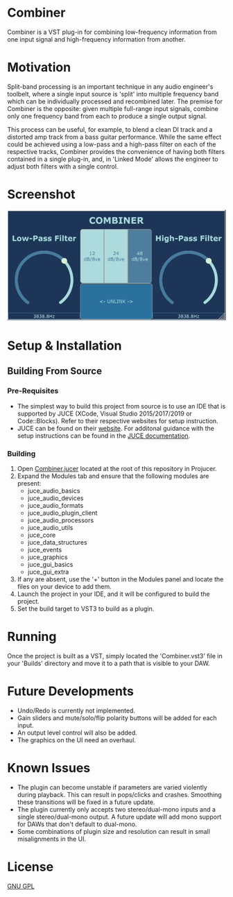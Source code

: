 # Combiner
Combiner is a VST plug-in for combining low-frequency information from one input signal and high-frequency information from another. 

# Motivation
Split-band processing is an important technique in any audio engineer's toolbelt, where a single input source is 'split' into multiple frequency band which can be individually processed and recombined later. The premise for Combiner is the opposite: given multiple full-range input signals, combine only one frequency band from each to produce a single output signal.  
  
This process can be useful, for example, to blend a clean DI track and a distorted amp track from a bass guitar performance. While the same effect could be achieved using a low-pass and a high-pass filter on each of the respective tracks, Combiner provides the convenience of having both filters contained in a single plug-in, and, in 'Linked Mode' allows the engineer to adjust both filters with a single control.

# Screenshot
![alt text](./Documentation/Screenshot.PNG)

# Setup & Installation
## Building From Source
### Pre-Requisites
- The simplest way to build this project from source is to use an IDE that is supported by JUCE (XCode, Visual Studio 2015/2017/2019 or Code::Blocks). Refer to their respective websites for setup instruction.
- JUCE can be found on their [website](https://juce.com/get-juce). For additonal guidance with the setup instructions can be found in the [JUCE documentation](https://docs.juce.com/master/tutorial_new_projucer_project.html).
### Building
1. Open [Combiner.jucer](Combiner.jucer) located at the root of this repository in Projucer.
2. Expand the Modules tab and ensure that the following modules are present:
   - juce_audio_basics
   - juce_audio_devices
   - juce_audio_formats
   - juce_audio_plugin_client
   - juce_audio_processors
   - juce_audio_utils
   - juce_core
   - juce_data_structures
   - juce_events
   - juce_graphics
   - juce_gui_basics
   - juce_gui_extra
3. If any are absent, use the '+' button in the Modules panel and locate the files on your device to add them.
4. Launch the project in your IDE, and it will be configured to build the project.
5. Set the build target to VST3 to build as a plugin.

# Running
Once the project is built as a VST, simply located the 'Combiner.vst3' file in your 'Builds' directory and move it to a path that is visible to your DAW.

# Future Developments
- Undo/Redo is currently not implemented.
- Gain sliders and mute/solo/flip polarity buttons will be added for each input.
- An output level control will also be added.
- The graphics on the UI need an overhaul.

# Known Issues
- The plugin can become unstable if parameters are varied violently during playback. This can result in pops/clicks and crashes. Smoothing these transitions will be fixed in a future update.
- The plugin currently only accepts two stereo/dual-mono inputs and a single stereo/dual-mono output. A future update will add mono support for DAWs that don't default to dual-mono.
- Some combinations of plugin size and resolution can result in small misalignments in the UI.

# License
[GNU GPL](./LICENSE)
